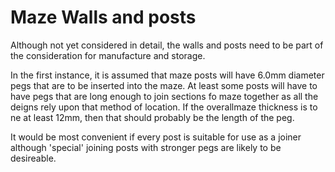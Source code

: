# Maze Walls and posts

Although not yet considered in detail, the walls and posts need to be part of the consideration for manufacture and storage. 

In the first instance, it is assumed that maze posts will have 6.0mm diameter pegs that are to be inserted into the maze. At least some posts will have to have pegs that are long enough to join sections fo maze together as all the deigns rely upon that method of location. If the overallmaze thickness is to ne at least 12mm, then that should probably be the length of the peg. 

It would be most convenient if every post is suitable for use as a joiner although 'special' joining posts with stronger pegs are likely to be desireable.
